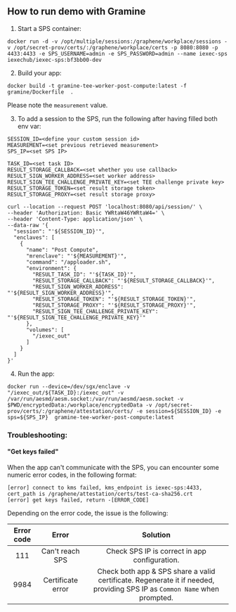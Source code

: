 ## How to run demo with Gramine

1. Start a SPS container:
```shell
docker run -d -v /opt/multiple/sessions:/graphene/workplace/sessions -v /opt/secret-prov/certs/:/graphene/workplace/certs -p 8080:8080 -p 4433:4433 -e SPS_USERNAME=admin -e SPS_PASSWORD=admin --name iexec-sps iexechub/iexec-sps:bf3bb00-dev
```


2. Build your app:
```shell
docker build -t gramine-tee-worker-post-compute:latest -f gramine/Dockerfile  .
```
Please note the `measurement` value.


3. To add a session to the SPS, run the following after having filled both env var:
```shell
SESSION_ID=<define your custom session id>
MEASUREMENT=<set previous retrieved measurement>
SPS_IP=<set SPS IP>

TASK_ID=<set task ID>
RESULT_STORAGE_CALLBACK=<set whether you use callback>
RESULT_SIGN_WORKER_ADDRESS=<set worker address>
RESULT_SIGN_TEE_CHALLENGE_PRIVATE_KEY=<set TEE challenge private key>
RESULT_STORAGE_TOKEN=<set result storage token>
RESULT_STORAGE_PROXY=<set result storage proxy>

curl --location --request POST 'localhost:8080/api/session/' \
--header 'Authorization: Basic YWRtaW46YWRtaW4=' \
--header 'Content-Type: application/json' \
--data-raw '{
  "session": "'${SESSION_ID}'",
  "enclaves": [
    {
      "name": "Post Compute",
      "mrenclave": "'${MEASUREMENT}'",
      "command": "/apploader.sh",
      "environment": {
        "RESULT_TASK_ID": "'${TASK_ID}'",
        "RESULT_STORAGE_CALLBACK": "'${RESULT_STORAGE_CALLBACK}'",
        "RESULT_SIGN_WORKER_ADDRESS": "'${RESULT_SIGN_WORKER_ADDRESS}'",
        "RESULT_STORAGE_TOKEN": "'${RESULT_STORAGE_TOKEN}'",
        "RESULT_STORAGE_PROXY": "'${RESULT_STORAGE_PROXY}'",
        "RESULT_SIGN_TEE_CHALLENGE_PRIVATE_KEY": "'${RESULT_SIGN_TEE_CHALLENGE_PRIVATE_KEY}'"
      },
      "volumes": [
        "/iexec_out"
      ]
    }
  ]
}'
```


4. Run the app:
```shell
docker run --device=/dev/sgx/enclave -v "/iexec_out/${TASK_ID}:/iexec_out" -v /var/run/aesmd/aesm.socket:/var/run/aesmd/aesm.socket -v $PWD/encryptedData:/workplace/encryptedData -v /opt/secret-prov/certs/:/graphene/attestation/certs/ -e session=${SESSION_ID} -e sps=${SPS_IP}  gramine-tee-worker-post-compute:latest
```


### Troubleshooting:

#### "Get keys failed"
When the app can't communicate with the SPS, you can encounter some numeric error codes, in the following format:
```
[error] connect to kms failed, kms_endpoint is iexec-sps:4433, cert_path is /graphene/attestation/certs/test-ca-sha256.crt
[error] get keys failed, return -[ERROR_CODE] 
```

Depending on the error code, the issue is the following:

| Error code |       Error       |                                                         Solution                                                          |
|:----------:|:-----------------:|:-------------------------------------------------------------------------------------------------------------------------:|
|    111     |  Can't reach SPS  |                                       Check SPS IP is correct in app configuration.                                       |
|    9984    | Certificate error | Check both app & SPS share a valid certificate. Regenerate it if needed, providing SPS IP as `Common Name` when prompted. |

